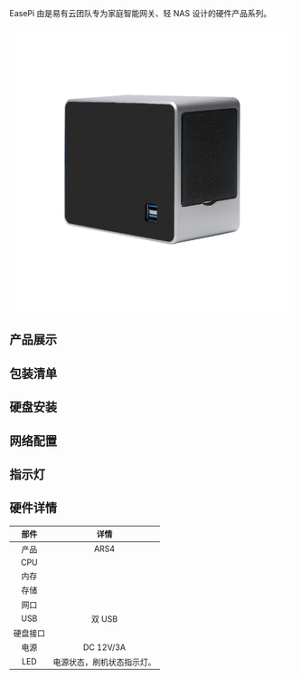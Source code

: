 

EasePi 由是易有云团队专为家庭智能网关、轻 NAS 设计的硬件产品系列。

![about1](./about/ars4-1.png) 

## 产品展示

## 包装清单

## 硬盘安装

## 网络配置

## 指示灯

## 硬件详情

| 部件 | 详情 |
| :----: | :----: |
| 产品 | ARS4 |
| CPU |  |
| 内存 |  |
| 存储 |  |
| 网口 | |
| USB | 双 USB |
| 硬盘接口 |  |
| 电源 | DC 12V/3A  |  
| LED | 电源状态，刷机状态指示灯。|
 

